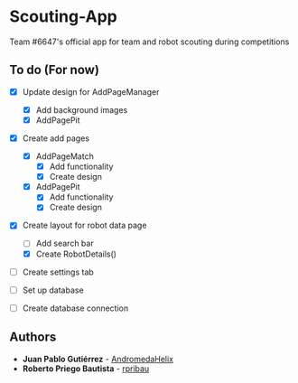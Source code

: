 # Scouting-App
Team #6647's official app for team and robot scouting during competitions

## To do (For now)
* [X] Update design for AddPageManager
  + [X] Add background images
  + [X] AddPagePit
* [X] Create add pages 
  + [X] AddPageMatch
    + [X] Add functionality 
    + [X] Create design
  + [X] AddPagePit
    + [X] Add functionality 
    + [X] Create design
* [X] Create layout for robot data page
  + [ ] Add search bar
  + [X] Create RobotDetails() 
* [ ] Create settings tab

* [ ] Set up database 
* [ ] Create database connection

## Authors

* **Juan Pablo Gutiérrez** - [AndromedaHelix](https://github.com/AndromedaHelix)
* **Roberto Priego Bautista** - [rpribau](https://github.com/rpribau)

